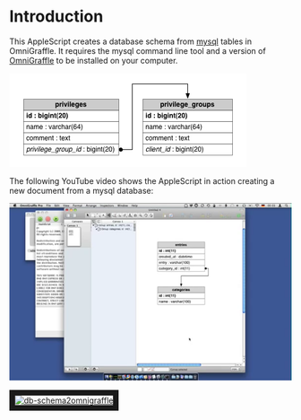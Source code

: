 Introduction
============

This AppleScript creates a database schema from [mysql](http://www.mysql.com) tables in OmniGraffle. It requires the mysql command line tool and a version of [OmniGraffle](http://www.omnigroup.com/omnigraffle/) to be installed on your computer.

![db-schema2omnigraffle ScreenShot](dbschema2og.png "db-schema2omnigraffle db schema")

The following YouTube video shows the AppleScript in action creating a new document from a mysql database:

![db-schema2omnigraffle ScreenShot](ScreenShot.png "db-schema2omnigraffle ScreenShot")

<a href="http://www.youtube.com/watch?feature=player_embedded&v=6rp26-ds1dY" target="_blank"><img src="http://img.youtube.com/vi/6rp26-ds1dY/0.jpg" alt="db-schema2omnigraffle" width="574" height="360" border="10" /></a>

